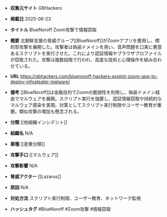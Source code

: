 - **収集元サイト**
GBHackers

- **掲載日**
2025-06-23

- **タイトル**
BlueNoroff Zoom攻撃で情報窃取

- **概要**
北朝鮮支援の脅威グループ[[BlueNoroff]]がZoomアプリを悪用し、標的型攻撃を展開した。攻撃者は偽装ドメインを用い、音声問題を口実に悪意あるスクリプトを実行させた。これにより認証情報やブラウザプロファイルが窃取された。攻撃は複数段階で行われ、高度な技術と心理操作を組み合わせている。

- **URL**
https://gbhackers.com/bluenoroff-hackers-exploit-zoom-app-to-deploy-infostealer-malware/

- **備考**
[[BlueNoroff]]は金融目的でZoomの脆弱性を利用し、偽装ドメイン経由でマルウェアを展開。スクリプト実行を強要し、認証情報窃取や持続的なマルウェア感染を実現。対策としてスクリプト実行制限やユーザー教育が重要。類似攻撃の増加も懸念される。

- **分類**
[[他組織インシデント]]

- **組織名**
N/A

- **業種**
[[産業分類]]

- **攻撃手口**
[[マルウェア]]

- **攻撃影響**
N/A

- **脅威アクター**
[[Lazarus]]

- **原因**
N/A

- **対処方法**
スクリプト実行制限、ユーザー教育、ネットワーク監視

- **ハッシュタグ**
#BlueNoroff #Zoom攻撃 #情報窃取
